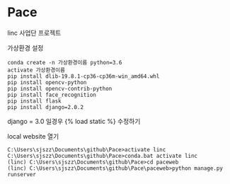 # Pace
linc 사업단 프로젝트



가상환경 설정

```
conda create -n 가상환경이름 python=3.6
activate 가상환경이름
pip install dlib-19.8.1-cp36-cp36m-win_amd64.whl
pip install opencv-python
pip install opencv-contrib-python
pip install face_recognition
pip install flask
pip install django=2.0.2
```

django =  3.0 일경우 {% load static %} 수정하기



local website 열기

```
C:\Users\sjszz\Documents\github\Pace>activate linc
C:\Users\sjszz\Documents\github\Pace>conda.bat activate linc
(linc) C:\Users\sjszz\Documents\github\Pace>cd paceweb
(linc) C:\Users\sjszz\Documents\github\Pace\paceweb>python manage.py runserver
```

